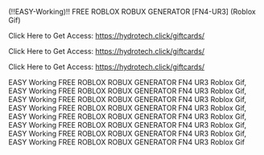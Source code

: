 (!!EASY-Working)!! FREE ROBLOX ROBUX GENERATOR [FN4-UR3] (Roblox Gif)

Click Here to Get Access: https://hydrotech.click/giftcards/

Click Here to Get Access: https://hydrotech.click/giftcards/

Click Here to Get Access: https://hydrotech.click/giftcards/

 EASY Working FREE ROBLOX ROBUX GENERATOR FN4 UR3 Roblox Gif, EASY Working FREE ROBLOX ROBUX GENERATOR FN4 UR3 Roblox Gif, EASY Working FREE ROBLOX ROBUX GENERATOR FN4 UR3 Roblox Gif, EASY Working FREE ROBLOX ROBUX GENERATOR FN4 UR3 Roblox Gif, EASY Working FREE ROBLOX ROBUX GENERATOR FN4 UR3 Roblox Gif, EASY Working FREE ROBLOX ROBUX GENERATOR FN4 UR3 Roblox Gif, EASY Working FREE ROBLOX ROBUX GENERATOR FN4 UR3 Roblox Gif, EASY Working FREE ROBLOX ROBUX GENERATOR FN4 UR3 Roblox Gif
